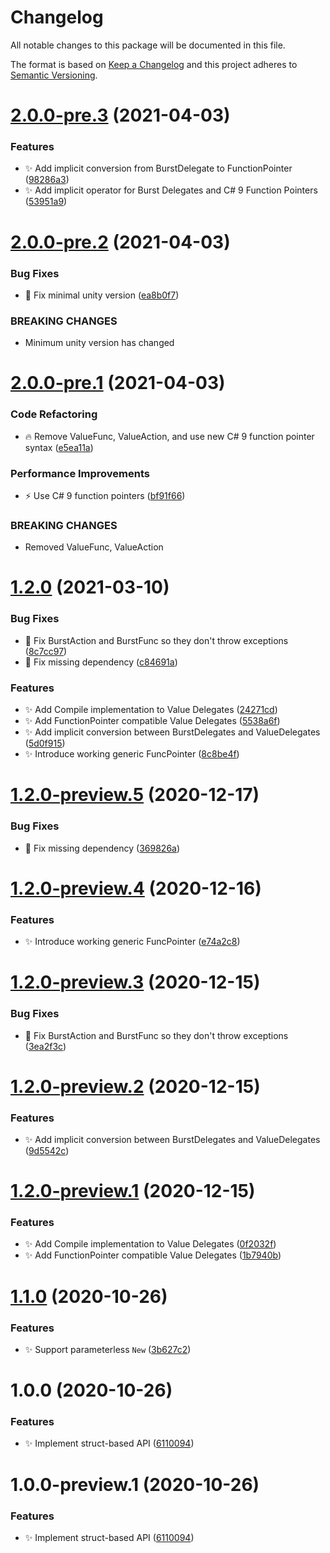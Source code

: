 # Changelog
All notable changes to this package will be documented in this file.

The format is based on [Keep a Changelog](http://keepachangelog.com/en/1.0.0/) and this project adheres to [Semantic Versioning](http://semver.org/spec/v2.0.0.html).

# [2.0.0-pre.3](https://github.com/CareBoo/Burst.Delegates/compare/v2.0.0-pre.2...v2.0.0-pre.3) (2021-04-03)


### Features

* :sparkles: Add implicit conversion from BurstDelegate to FunctionPointer ([98286a3](https://github.com/CareBoo/Burst.Delegates/commit/98286a3b8884adabe0e096f9334a12723ba8ec3b))
* :sparkles: Add implicit operator for Burst Delegates and C# 9 Function Pointers ([53951a9](https://github.com/CareBoo/Burst.Delegates/commit/53951a9821cd18ca12d79dcb2571b61c1d886eb5))

# [2.0.0-pre.2](https://github.com/CareBoo/Burst.Delegates/compare/v2.0.0-pre.1...v2.0.0-pre.2) (2021-04-03)


### Bug Fixes

* :bug: Fix minimal unity version ([ea8b0f7](https://github.com/CareBoo/Burst.Delegates/commit/ea8b0f7fd8ae7039c761be895f47bff0ec66e242))


### BREAKING CHANGES

* Minimum unity version has changed

# [2.0.0-pre.1](https://github.com/CareBoo/Burst.Delegates/compare/v1.2.0...v2.0.0-pre.1) (2021-04-03)


### Code Refactoring

* :fire: Remove ValueFunc, ValueAction, and use new C# 9 function pointer syntax ([e5ea11a](https://github.com/CareBoo/Burst.Delegates/commit/e5ea11aca68bf824cfc2d055b5ef23ee2feb189a))


### Performance Improvements

* :zap: Use C# 9 function pointers ([bf91f66](https://github.com/CareBoo/Burst.Delegates/commit/bf91f66dca68720a09f453c603395e71a2392620))


### BREAKING CHANGES

* Removed ValueFunc, ValueAction

# [1.2.0](https://github.com/CareBoo/Burst.Delegates/compare/v1.1.0...v1.2.0) (2021-03-10)


### Bug Fixes

* :bug: Fix BurstAction and BurstFunc so they don't throw exceptions ([8c7cc97](https://github.com/CareBoo/Burst.Delegates/commit/8c7cc97609f79700ce2485a5bfc000fc9f77600e))
* :bug: Fix missing dependency ([c84691a](https://github.com/CareBoo/Burst.Delegates/commit/c84691a29039d5bfadbc1e913145d26583489604))


### Features

* :sparkles: Add Compile implementation to Value Delegates ([24271cd](https://github.com/CareBoo/Burst.Delegates/commit/24271cd36aa308f57a8ee81c17e160e1e3fae54a))
* :sparkles: Add FunctionPointer compatible Value Delegates ([5538a6f](https://github.com/CareBoo/Burst.Delegates/commit/5538a6f44e9b0e72a7e73b33a45f47b66276016f))
* :sparkles: Add implicit conversion between BurstDelegates and ValueDelegates ([5d0f915](https://github.com/CareBoo/Burst.Delegates/commit/5d0f91533e36cc5df9f8d2deb4b36a9a824a8bd7))
* :sparkles: Introduce working generic FuncPointer ([8c8be4f](https://github.com/CareBoo/Burst.Delegates/commit/8c8be4f55b5471c516182cb0db187761ddc9b42d))

# [1.2.0-preview.5](https://github.com/CareBoo/Burst.Delegates/compare/v1.2.0-preview.4...v1.2.0-preview.5) (2020-12-17)


### Bug Fixes

* :bug: Fix missing dependency ([369826a](https://github.com/CareBoo/Burst.Delegates/commit/369826ad174b42c4b8406b84d79c648be0084aa5))

# [1.2.0-preview.4](https://github.com/CareBoo/Burst.Delegates/compare/v1.2.0-preview.3...v1.2.0-preview.4) (2020-12-16)


### Features

* :sparkles: Introduce working generic FuncPointer ([e74a2c8](https://github.com/CareBoo/Burst.Delegates/commit/e74a2c889f363cb022b3ad0268babee9f4165bca))

# [1.2.0-preview.3](https://github.com/CareBoo/Burst.Delegates/compare/v1.2.0-preview.2...v1.2.0-preview.3) (2020-12-15)


### Bug Fixes

* :bug: Fix BurstAction and BurstFunc so they don't throw exceptions ([3ea2f3c](https://github.com/CareBoo/Burst.Delegates/commit/3ea2f3c84b7c6149e3303c939cdeed5a35120c44))

# [1.2.0-preview.2](https://github.com/CareBoo/Burst.Delegates/compare/v1.2.0-preview.1...v1.2.0-preview.2) (2020-12-15)


### Features

* :sparkles: Add implicit conversion between BurstDelegates and ValueDelegates ([9d5542c](https://github.com/CareBoo/Burst.Delegates/commit/9d5542cf9beac7372877ad5a8b36423662ea99fc))

# [1.2.0-preview.1](https://github.com/CareBoo/Burst.Delegates/compare/v1.1.0...v1.2.0-preview.1) (2020-12-15)


### Features

* :sparkles: Add Compile implementation to Value Delegates ([0f2032f](https://github.com/CareBoo/Burst.Delegates/commit/0f2032f5cd5185511e7a847f2a08f73c07f96a76))
* :sparkles: Add FunctionPointer compatible Value Delegates ([1b7940b](https://github.com/CareBoo/Burst.Delegates/commit/1b7940b47064f69f0d723a0a0237f9e1320885ff))

# [1.1.0](https://github.com/CareBoo/Burst.Delegates/compare/v1.0.0...v1.1.0) (2020-10-26)


### Features

* :sparkles: Support parameterless `New` ([3b627c2](https://github.com/CareBoo/Burst.Delegates/commit/3b627c236e40a9ae96771df282e79242c448591a))

# 1.0.0 (2020-10-26)


### Features

* :sparkles: Implement struct-based API ([6110094](https://github.com/CareBoo/Burst.Delegates/commit/6110094ebcab28afac7b69e7c5e9d95eec32b1ea))

# 1.0.0-preview.1 (2020-10-26)


### Features

* :sparkles: Implement struct-based API ([6110094](https://github.com/CareBoo/Burst.Delegates/commit/6110094ebcab28afac7b69e7c5e9d95eec32b1ea))
